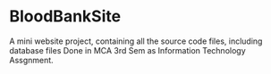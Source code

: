# BloodBankSite
A mini website project, containing all the source code files, including database files
Done in MCA 3rd Sem as Information Technology Assgnment. 
